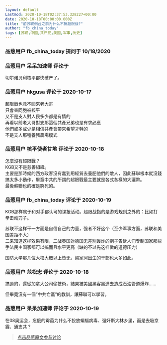 ```yaml
---
layout: default
Lastmod: 2020-10-18T02:37:53.328227+00:00
date: 2020-10-18T00:00:00.000Z
title: "前苏联倒台之前为什么不搞超限战?"
author: "fb_china_today"
tags: [苏联,中国,共产党,美国,军事,历史]
---
```



### 品葱用户 **fb_china_today** 提问于 10/18/2020
    

    
                

### 品葱用户 **呆呆加速师** 评论于 
        
切尔诺贝利核平都快破产了。
        
                

### 品葱用户 **hkgusa** 评论于 2020-10-17
        
超限戰也救不回來老大哥  
只會害同胞被核平  
又不是支人對人民多少都是有情的  
再看以前老大哥對支那這個共產兄弟也是有求必應  
他們或多或少是相信共產會帶來希望才幹的  
不是支人那種養豬農場模式
        
                

### 品葱用户 **核平使者甘地** 评论于 2020-10-18
        
怎麼沒有超限戰？  
KGB又不是慈善組織。  
主要是那時候的西方政客沒有蠢到用經貿去養肥他們的敵人，因此蘇聯根本就沒錢搞太多小動作，畢竟中共的所謂的超限戰最主要就是各式各樣的大灑幣。  
最後蘇聯也的確是窮死的。
        
                

### 品葱用户 **fb_china_today** 评论于 2020-10-19
        
KGB那样属于和对手都认可的谍报活动。超限战指的是游戏规则之外的：比如打拳击动刀子。  
  
苏联不这样干一方面是自信自己的力量，强者不好这个（至少军事方面，苏联和美国差距不大）  
二来知道这样效果有限，二战英国对德国无差别轰炸的例子告诉人们专制国家那些手法民主国家都可以搞而且水平更高（缺的不过先这样做的道德压力）  
  
国防大学那几位大校大概以上皆无，梁家河出生的干部也大多如此。
        
                

### 品葱用户 **范松忠** 评论于 2020-10-18
        
搞過的，還從加拿大公司偷技術，結果被美國黑客黑進去造成石油管道爆炸……  
  
但畢竟沒有一個“中共亡黨”的教訓，讓蘇聯可以學習。
        
                

### 品葱用户 **呆呆加速师** 评论于 2020-10-19
        
在08奥运会，忘俄的霉菌为什么不投放蝙蝠病毒、强奸斯大林乡里，而是去吸京霾、通支共？
        
                





> [点击品葱原文参与讨论](https://pincong.rocks/question/32367)

